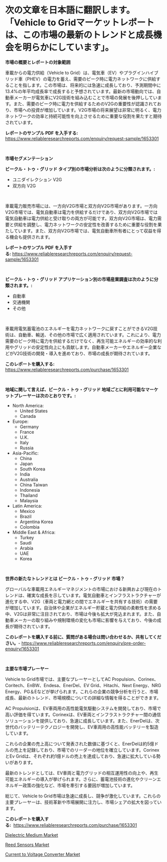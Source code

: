 <p><h1>次の文章を日本語に翻訳します。「Vehicle to Gridマーケットレポートは、この市場の最新のトレンドと成長機会を明らかにしています」。</h1></p><p><strong>市場の概要とレポートの対象範囲</strong></p>
<p><p>車載からの電力供給（Vehicle to Grid）は、電気車（EV）やプラグインハイブリッド車（PHEV）の電力を蓄え、需要のピーク時に電力ネットワークに供給することを指します。この市場は、将来的には急速に成長しており、予測期間中に13.4%の年平均成長率で成長すると予想されています。最新の市場動向では、自動車メーカーが電気車にV2G技術を組み込むことで市場の発展を後押ししています。また、需要のピーク時に電力を供給するためのV2Gの重要性が認識されており、市場への投資が増加しています。V2G市場の将来展望は非常に明るく、電力ネットワークの効率と持続可能性を向上させるために重要な役割を果たすと期待されています。</p></p>
<p><strong>レポートのサンプル PDF を入手する:</strong> <a href="https://www.reliableresearchreports.com/enquiry/request-sample/1653301">https://www.reliableresearchreports.com/enquiry/request-sample/1653301</a></p>
<p>&nbsp;</p>
<p><strong>市場セグメンテーション</strong></p>
<p><strong>ビークル・トゥ・グリッド タイプ別の市場分析は次のように分類されます。:</strong></p>
<p><ul><li>ユニダイレクション V2G</li><li>双方向 V2G</li></ul></p>
<p>&nbsp;</p>
<p><p>車載電力販売市場には、一方向V2G市場と双方向V2G市場があります。一方向V2G市場では、電気自動車は電力を供給するだけであり、双方向V2G市場では電気自動車は電力供給と受け取りの両方が可能です。双方向V2G市場は、電力需要と供給を調整し、電力ネットワークの安定性を改善するために重要な役割を果たしています。また、双方向V2G市場では、電気自動車所有者にとって収益を得る機会も提供されます。</p></p>
<p><strong>レポートのサンプル PDF を入手する:</strong>&nbsp;<a href="https://www.reliableresearchreports.com/enquiry/request-sample/1653301">https://www.reliableresearchreports.com/enquiry/request-sample/1653301</a></p>
<p>&nbsp;</p>
<p><strong> ビークル・トゥ・グリッド アプリケーション別の市場産業調査は次のように分類されます。:</strong></p>
<p><ul><li>自動車</li><li>交通機関</li><li>その他</li></ul></p>
<p>&nbsp;</p>
<p><p>車載用電気蓄電池のエネルギーを電力ネットワークに戻すことができるV2G技術は、自動車、輸送、その他の市場で広く適用されています。これにより、電力需要のピーク時に電力を供給するだけでなく、再生可能エネルギーの効率的な利用やグリッドの安定性向上にも貢献します。自動車メーカーやエネルギー企業などがV2G技術の開発・導入を進めており、市場の成長が期待されています。</p></p>
<p><strong>このレポートを購入する:</strong>&nbsp; <a href="https://www.reliableresearchreports.com/purchase/1653301">https://www.reliableresearchreports.com/purchase/1653301</a></p>
<p>&nbsp;</p>
<p><strong>地域に関して言えば、ビークル・トゥ・グリッド 地域ごとに利用可能なマーケットプレーヤーは次のとおりです。:</strong></p>
<p><ul>
    <li>
        North America:
        <ul>
            <li>United States</li>
            <li>Canada</li>
        </ul>
    </li>
    <li>
        Europe:
        <ul>
            <li>Germany</li>
            <li>France</li>
            <li>U.K.</li>
            <li>Italy</li>
            <li>Russia</li>
        </ul>
    </li>
    <li>
        Asia-Pacific:
        <ul>
            <li>China</li>
            <li>Japan</li>
            <li>South Korea</li>
            <li>India</li>
            <li>Australia</li>
            <li>China Taiwan</li>
            <li>Indonesia</li>
            <li>Thailand</li>
            <li>Malaysia</li>
        </ul>
    </li>
    <li>
        Latin America:
        <ul>
            <li>Mexico</li>
            <li>Brazil</li>
            <li>Argentina Korea</li>
            <li>Colombia</li>
        </ul>
    </li>
    <li>
        Middle East & Africa:
        <ul>
            <li>Turkey</li>
            <li>Saudi</li>
            <li>Arabia</li>
            <li>UAE</li>
            <li>Korea</li>
        </ul>
    </li>
    </ul></p>
<p>&nbsp;</p>
<p><strong>世界の新たなトレンドとは ビークル・トゥ・グリッド 市場？</strong></p>
<p><p>グローバルな車載用エネルギーマネジメントの市場における新興および現在のトレンドは、確実な成長を示しています。電気自動車とインフラストラクチャーが進化する中、V2G（車両と電力網との間でエネルギーを共有する技術）の需要が増加しています。自治体や企業がエネルギー貯蔵と電力供給の柔軟性を求める中、V2Gは非常に注目されており、市場は今後も拡大が見込まれます。また、自動車メーカーの取り組みや規制環境の変化も市場に影響を与えており、今後の成長が期待されています。</p></p>
<p><strong>このレポートを購入する前に、質問がある場合は問い合わせるか、共有してください。</strong>- <a href="https://www.reliableresearchreports.com/enquiry/pre-order-enquiry/1653301">https://www.reliableresearchreports.com/enquiry/pre-order-enquiry/1653301</a></p>
<p>&nbsp;</p>
<p><strong>主要な市場プレーヤー</strong></p>
<p><p>Vehicle to Grid市場では、主要なプレーヤーとしてAC Propulsion、Corinex、Coritech、EnBW、Endesa、EnerDel、EV Grid、Hitachi、Next Energy、NRG Energy、PG＆Eなどが挙げられます。これらの企業の競争分析を行うと、市場成長、最新のトレンド、市場規模についての詳細な情報を得ることができます。</p><p>AC Propulsionは、EV車両用の高性能電気駆動システムを開発しており、市場で高い評価を得ています。Corinexは、EV車両とインフラストラクチャー間の通信ソリューションを提供しており、急速に成長しています。また、EnerDelは、次世代のバッテリーテクノロジーを開発し、EV車両用の高性能バッテリーを製造しています。</p><p>これらの企業の売上高について発表された数値に基づくと、EnerDelは約5億ドルの売上を記録しており、市場でのリーダーの地位を確立しています。CorinexとEv Gridは、それぞれ約1億ドルの売上を達成しており、急速に拡大している勢いがあります。</p><p>最新のトレンドとしては、EV車両と電力グリッドの相互運用性の向上や、再生可能エネルギーの導入が挙げられます。さらに、蓄電池技術の進化やクリーンエネルギー政策の強化など、市場を牽引する要因が増加しています。</p><p>総じて、Vehicle to Grid市場は急速に成長し、競争が激化しています。これらの主要プレーヤーは、技術革新や市場展開に注力し、市場シェアの拡大を図っています。</p></p>
<p><strong>このレポートを購入する:</strong>&nbsp;&nbsp;<a href="https://www.reliableresearchreports.com/purchase/1653301">https://www.reliableresearchreports.com/purchase/1653301</a></p>
<p><p><a href="https://github.com/irfadac/Market-Research-Report-List-2/blob/main/dielectric-medium-market.md">Dielectric Medium Market</a></p><p><a href="https://github.com/myacatherineblakecaczo9vcsw/Market-Research-Report-List-2/blob/main/reed-sensors-market.md">Reed Sensors Market</a></p><p><a href="https://github.com/okotobwrhuteie/Market-Research-Report-List-1/blob/main/current-to-voltage-converter-market.md">Current to Voltage Converter Market</a></p></p>